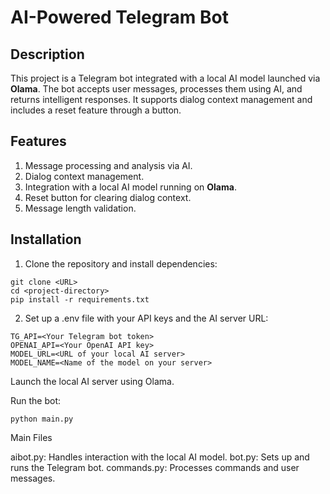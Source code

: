 # AI-Powered Telegram Bot

## Description

This project is a Telegram bot integrated with a local AI model launched via **Olama**. The bot accepts user messages, processes them using AI, and returns intelligent responses. It supports dialog context management and includes a reset feature through a button.

## Features
1. Message processing and analysis via AI.
2. Dialog context management.
3. Integration with a local AI model running on **Olama**.
4. Reset button for clearing dialog context.
5. Message length validation.

## Installation

1. Clone the repository and install dependencies:

```
git clone <URL>
cd <project-directory>
pip install -r requirements.txt
```
   
2. Set up a .env file with your API keys and the AI server URL:
   
```
TG_API=<Your Telegram bot token>
OPENAI_API=<Your OpenAI API key>
MODEL_URL=<URL of your local AI server>
MODEL_NAME=<Name of the model on your server>
```
Launch the local AI server using Olama.

Run the bot:

```
python main.py
```
Main Files

aibot.py: Handles interaction with the local AI model.
bot.py: Sets up and runs the Telegram bot.
commands.py: Processes commands and user messages.
